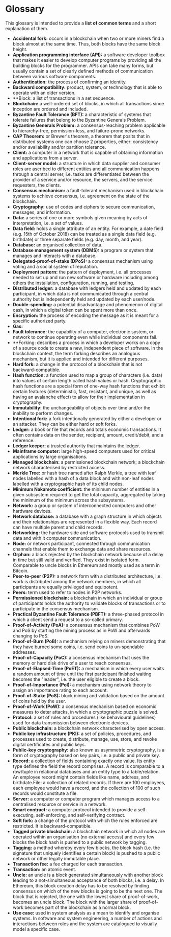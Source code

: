 
# Glossary

This glossary is intended to provide a **list of common terms** and a short explanation of them.

* **Accidental fork:** occurs in a blockchain when two or more miners find a block almost at the same time. Thus, both blocks have the same block height.
* **Application programming interface (API):** a software developer toolbox that makes it easier to develop computer programs by providing all the building blocks for the programmer. APIs can take many forms, but usually contain a set of clearly defined methods of communication between various software components.
* **Authentication:** the process of confirming an identity. 
* **Backward compatibility:** product, system, or technology that is able to operate with an older version.
* **Block: a list of transactions in a set sequence. 
* **Blockchain:** a well-ordered set of blocks, in which all transactions since inception are ordered and included. 
* **Byzantine Fault Tolerance (BFT):** a characteristic of systems that tolerate failures that belong to the Byzantine Generals Problem. 
* **Byzantine Generals Problem:** a consensus-reaching problem applicable to hierarchy-free, permission-less, and failure-prone networks. 
* **CAP Theorem:** or Brewer's theorem, a theorem that posits that in distributed systems one can choose 2 properties, either: consistency and/or availability and/or partition tolerance. 
* **Client:** a computer in a network that is capable of obtaining information and applications from a server. 
* **Client-server model:** a structure in which data supplier and consumer roles are ascribed to different entities and all communication happens through a central server, i.e. tasks are differentiated between the provider of a service and/or resource, the servers, and the service requesters, the clients. 
* **Consensus mechanism:** a fault-tolerant mechanism used in blockchain systems to achieve consensus, i.e. agreement on the state of the blockchain. 
* **Cryptography:** use of codes and ciphers to secure communication, messages, and information.
* **Data:** a series of one or more symbols given meaning by acts of interpretation, i.e. a set of values.
* **Data field:** holds a single attribute of an entity. For example, a date field (e.g. 15th of October 2018) can be treated as a single data field (e.g. birthdate) or three separate fields (e.g. day, month, and year).
* **Database:** an organised collection of data.
* **Database management system (DBMS):** a program or system that manages and interacts with a database. 
* **Delegated-proof-of-stake (DPoS):** a consensus mechanism using voting and a social system of reputation.
* **Deployment pattern:** the pattern of deployment, i.e. all processes needed to set up and run new software or hardware including among others the installation, configuration, running, and testing.
* **Distributed ledger:** a database with ledgers held and updated by each participant, in which data is not communicated through a central authority but is independently held and updated by each user/node.
* **Double-spending:** a potential disadvantage and phenomenon of digital cash, in which a digital token can be spent more than once.
* **Encryption:** the process of encoding the message as it is meant for a specific authorized party.
* **Gas:**
* **Fault tolerance:** the capability of a computer, electronic system, or network to continue operating even while individual components fail.
* **Forking: describes a process in which a developer works on a copy of a source code to create a new, independent piece of software. In the blockchain context, the term forking describes an analogous mechanism, but it is applied and intended for different purposes.
* **Hard fork:** a change in the protocol of a blockchain that is not backward-compatible.
* **Hash function:** a function used to map a group of characters (i.e. data) into values of certain length called hash values or hash. Cryptographic hash functions are a special form of one-way hash functions that exhibit certain features (deterministic, fast, resistant, and unique, as well as having an avalanche effect) to allow for their implementation in cryptography. 
* **Immutability:** the unchangeability of objects over time and/or the inability to perform changes. 
* **Intentional fork:** a fork intentionally generated by either a developer or an attacker. They can be either hard or soft forks. 
* **Ledger:** a book or file that records and totals economic transactions. It often contains data on the sender, recipient, amount, credit/debit, and a reference. 
* **Ledger keeper:** a trusted authority that maintains the ledger. 
* **Mainframe computer:** large high-speed computers used for critical applications by large organisations. 
* **Managed blockchain:** a permissioned blockchain network; a blockchain network characterised by restricted access. 
* **Merkle Tree:** or hash tree named after Ralph Merkle, a tree with leaf nodes labelled with a hash of a data block and with non-leaf nodes labelled with a cryptographic hash of its child nodes. 
* **Minimum Nakamoto coefficient:** the minimum number of entities in a given subsystem required to get the total capacity, aggregated by taking the minimum of the minimum across the subsystems. 
* **Network:** a group or system of interconnected computers and other hardware devices. 
* **Network database:** a database with a graph structure in which objects and their relationships are represented in a flexible way. Each record can have multiple parent and child records. 
* **Networking:** the hardware side and software protocols used to transmit data and with it computer communication. 
* **Node:** or network participant, connected through communication channels that enable them to exchange data and share resources. 
* **Orphan:** a block rejected by the blockchain network because of a delay in time but still valid and verified. They exist in isolated form. Comparable to uncle blocks in Ethereum and mostly used as a term in Bitcoin. 
* **Peer-to-peer (P2P):** a network form with a distributed architecture, i.e. work is distributed among the network members, in which all participants are equally privileged and equipotent. 
* **Peers:** term used to refer to nodes in  P2P networks. 
* **Permissioned blockchain:** a blockchain in which an individual or group of participants holds the authority to validate blocks of transactions or to participate in the consensus mechanism. 
* **Practical Byzantine Fault Tolerance (PBFT):** a three-phased protocol in which a client send a request to a so-called primary. 
* **Proof-of-Activity (PoA):** a consensus mechanism that combines PoW and PoS by starting the mining process as in PoW and afterwards changing to PoS. 
* **Proof-of-Burn (PoB):** a mechanism relying on miners demonstrating that they have burned some coins, i.e. send coins to un-spendable addresses. 
* **Proof-of-Capacity (PoC):** a consensus mechanism that uses the memory or hard disk drive of a user to reach consensus. 
* **Proof-of-Elapsed-Time (PoET):** a mechanism in which every user waits a random amount of time until the first participant finished waiting becomes the &quot;leader&quot;, i.e. the user eligible to create a block. 
* **Proof-of-Importance (PoI):** a mechanism using network theory to assign an importance rating to each account. 
* **Proof-of-Stake (PoS):** block mining and validation based on the amount of coins hold by the user. 
* **Proof-of-Work (PoW):** a consensus mechanism based on economic measures to deter attacks, in which a cryptographic puzzle is solved. 
* **Protocol:** a set of rules and procedures (like behavioural guidelines) used for data transmission between electronic devices. 
* **Public blockchain:** a blockchain network characterised by open access. 
* **Public key infrastructure (PKI):** a set of policies, procedures, and processes used to create, distribute, manage, use, store, and revoke digital certificates and public keys. 
* **Public-key cryptography:** also known as asymmetric cryptography, is a form of cryptography based on key pairs, i.e. a public and private key. 
* **Record:** a collection of fields containing exactly one value. Its entity type defines the field the record comprises. A record is comparable to a row/tuple in relational databases and an entity type to a table/relation. An employee record might contain fields like name, address, and birthdate.File: a collection of related records. If there are 100 employees, each employee would have a record, and the collection of 100 of such records would constitute a file. 
* **Server:** a computer or computer program which manages access to a centralised resource or service in a network. 
* **Smart contract:** a computer protocol intended to provide a self-executing, self-enforcing, and self-verifying contract. 
* **Soft fork:** a change of the protocol with which the rules enforced are restricted. It is backward-compatible. 
* **Tagged private blockchain:** a blockchain network in which all nodes are operated within an organisation (no external access) and every few blocks the block hash is pushed to a public network by tagging. 
* **Tagging:** a method whereby every few blocks, the block hash (i.e. the signature that uniquely identifies a certain block) is pushed to a public network or other legally immutable place.
* **Transaction fee:** a fee charged for each transaction. 
* **Transaction:** an atomic event. 
* **Uncle:** an uncle is a block generated simultaneously with another block leading to a not-simultaneous acceptance of both blocks, i.e. a delay. In Ethereum, this block creation delay has to be resolved by finding consensus on which of the new blocks is going to be the next one. The block that is rejected, the one with the lowest share of proof-of-work, becomes an uncle block. The block with the larger share of proof-of-work becomes part of the blockchain as a normal block.
* **Use case:** used in system analysis as a mean to identify and organise systems. In software and system engineering, a number of actions and interactions between roles and the system are catalogued to visually model a specific case. 

